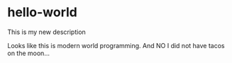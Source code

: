 # hello-world
This is my new description

Looks like this is modern world programming.
And NO I did not have tacos on the moon...
